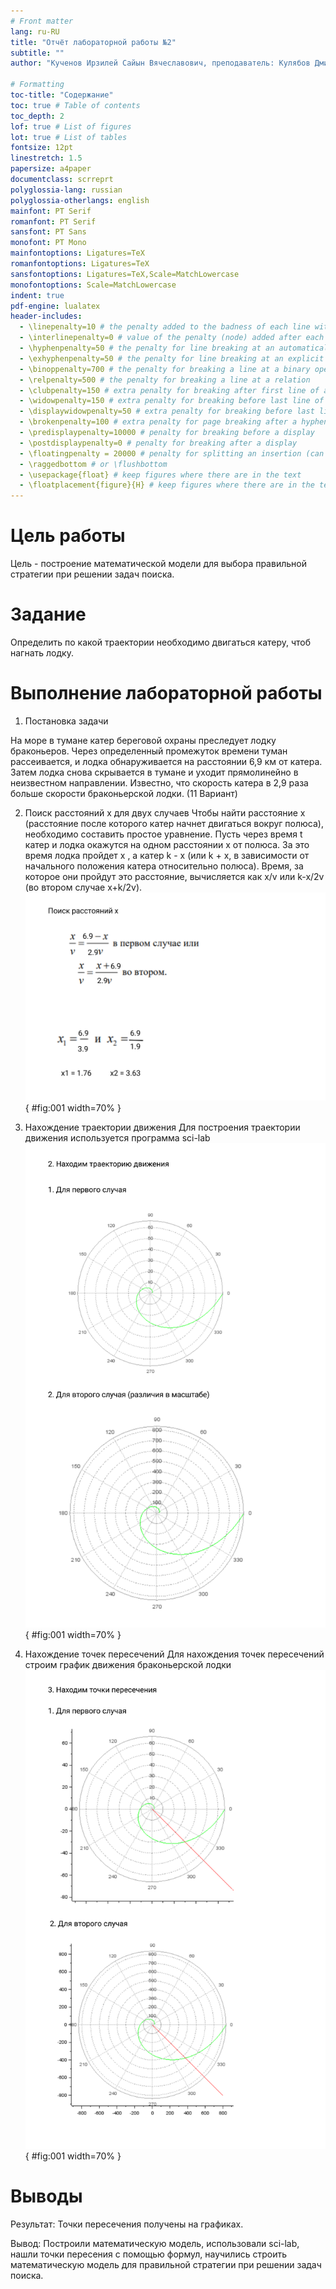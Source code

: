 ```yaml
---
# Front matter
lang: ru-RU
title: "Отчёт лабораторной работы №2"
subtitle: ""
author: "Кученов Ирзилей Сайын Вячеславович, преподаватель: Кулябов Дмитрий Сергеевич"

# Formatting
toc-title: "Содержание"
toc: true # Table of contents
toc_depth: 2
lof: true # List of figures
lot: true # List of tables
fontsize: 12pt
linestretch: 1.5
papersize: a4paper
documentclass: scrreprt
polyglossia-lang: russian
polyglossia-otherlangs: english
mainfont: PT Serif
romanfont: PT Serif
sansfont: PT Sans
monofont: PT Mono
mainfontoptions: Ligatures=TeX
romanfontoptions: Ligatures=TeX
sansfontoptions: Ligatures=TeX,Scale=MatchLowercase
monofontoptions: Scale=MatchLowercase
indent: true
pdf-engine: lualatex
header-includes:
  - \linepenalty=10 # the penalty added to the badness of each line within a paragraph (no associated penalty node) Increasing the value makes tex try to have fewer lines in the paragraph.
  - \interlinepenalty=0 # value of the penalty (node) added after each line of a paragraph.
  - \hyphenpenalty=50 # the penalty for line breaking at an automatically inserted hyphen
  - \exhyphenpenalty=50 # the penalty for line breaking at an explicit hyphen
  - \binoppenalty=700 # the penalty for breaking a line at a binary operator
  - \relpenalty=500 # the penalty for breaking a line at a relation
  - \clubpenalty=150 # extra penalty for breaking after first line of a paragraph
  - \widowpenalty=150 # extra penalty for breaking before last line of a paragraph
  - \displaywidowpenalty=50 # extra penalty for breaking before last line before a display math
  - \brokenpenalty=100 # extra penalty for page breaking after a hyphenated line
  - \predisplaypenalty=10000 # penalty for breaking before a display
  - \postdisplaypenalty=0 # penalty for breaking after a display
  - \floatingpenalty = 20000 # penalty for splitting an insertion (can only be split footnote in standard LaTeX)
  - \raggedbottom # or \flushbottom
  - \usepackage{float} # keep figures where there are in the text
  - \floatplacement{figure}{H} # keep figures where there are in the text
---
```


# Цель работы

Цель - построение математической модели для
выбора правильной стратегии при решении задач поиска.

# Задание

Определить по какой траектории необходимо двигаться катеру,
чтоб нагнать лодку.


# Выполнение лабораторной работы

1. Постановка задачи

На море в тумане катер береговой охраны преследует лодку браконьеров.
Через определенный промежуток времени туман рассеивается, и лодка
обнаруживается на расстоянии 6,9 км от катера. Затем лодка снова скрывается в тумане и уходит прямолинейно в неизвестном направлении. Известно, что скорость катера в 2,9 раза больше скорости браконьерской лодки. (11 Вариант)

2. Поиск расстояний x для двух случаев
Чтобы найти расстояние x (расстояние после которого катер начнет
двигаться вокруг полюса), необходимо составить простое уравнение. Пусть
через время t катер и лодка окажутся на одном расстоянии x от полюса. За это время лодка пройдет x , а катер k - x  (или k + x, в зависимости от
начального положения катера относительно полюса). Время, за которое они
пройдут это расстояние, вычисляется как x/v или k-x/2v (во втором
случае x+k/2v).
![Поиск x для двух случаев](image/x1,x2.jpg){ #fig:001 width=70% }

3. Нахождение траектории движения
Для построения траектории движения используется программа sci-lab
![Поcтроение траектории движения](image/traectory.jpg){ #fig:001 width=70% }

4. Нахождение точек пересечений
Для нахождения точек пересечений строим график движения браконьерской лодки
![Точки пересечения](image/crossing_points.jpg){ #fig:001 width=70% }

# Выводы
Результат: Точки пересечения получены на графиках.

Вывод: Построили математическую модель, использовали sci-lab, нашли точки пересения с помощью формул, научились строить математическую модель для правильной стратегии при решении задач поиска.
